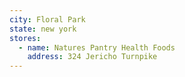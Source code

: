 ```yaml
---
city: Floral Park
state: new york
stores:
  - name: Natures Pantry Health Foods
    address: 324 Jericho Turnpike
---
```

